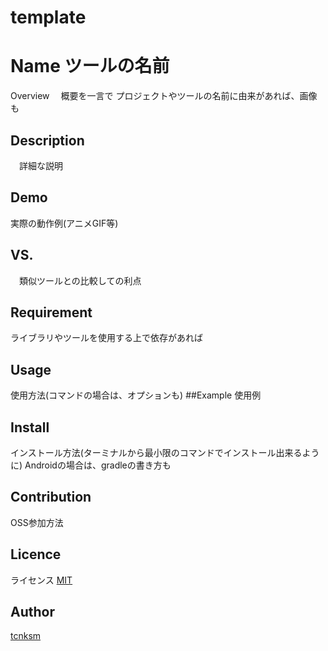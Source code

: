 # template

Name
 ツールの名前
====

Overview
　概要を一言で
  プロジェクトやツールの名前に由来があれば、画像も
  
## Description
　詳細な説明
## Demo
  実際の動作例(アニメGIF等)
## VS. 
　類似ツールとの比較しての利点
## Requirement
  ライブラリやツールを使用する上で依存があれば
## Usage
  使用方法(コマンドの場合は、オプションも)
  ##Example
    使用例
## Install
  インストール方法(ターミナルから最小限のコマンドでインストール出来るように)
  Androidの場合は、gradleの書き方も
## Contribution
  OSS参加方法
## Licence
  ライセンス
[MIT](https://github.com/tcnksm/tool/blob/master/LICENCE)

## Author

[tcnksm](https://github.com/tcnksm)
